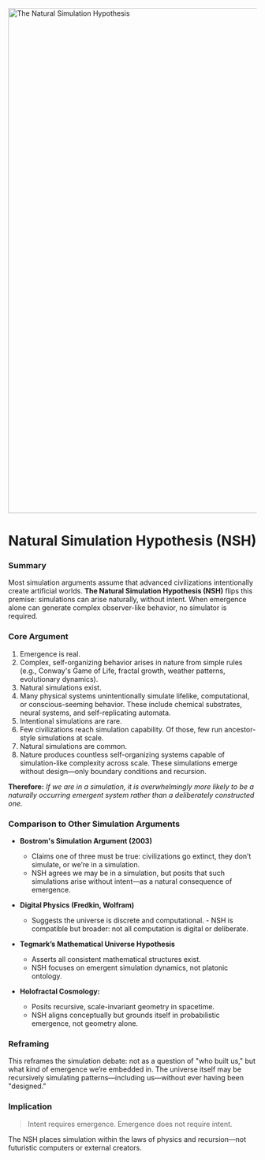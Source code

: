 <img src="nsh.png" alt="The Natural Simulation Hypothesis" width="1024px" align="center" />

# Natural Simulation Hypothesis (NSH)

### Summary
Most simulation arguments assume that advanced civilizations intentionally create artificial worlds. **The Natural Simulation Hypothesis (NSH)** flips this premise: simulations can arise naturally, without intent. When emergence alone can generate complex observer-like behavior, no simulator is required.

### Core Argument

1.  Emergence is real.  
2. Complex, self-organizing behavior arises in nature from simple rules (e.g., Conway's Game of Life, fractal growth, weather patterns, evolutionary dynamics).  
3.  Natural simulations exist.  
4. Many physical systems unintentionally simulate lifelike, computational, or conscious-seeming behavior. These include chemical substrates, neural systems, and self-replicating automata.  
5.  Intentional simulations are rare.  
6. Few civilizations reach simulation capability. Of those, few run ancestor-style simulations at scale.  
7.  Natural simulations are common.  
8. Nature produces countless self-organizing systems capable of simulation-like complexity across scale. These simulations emerge without design—only boundary conditions and recursion.  
      
**Therefore:** *If we are in a simulation, it is overwhelmingly more likely to be a naturally occurring emergent system rather than a deliberately constructed one.*

### Comparison to Other Simulation Arguments

-   **Bostrom's Simulation Argument (2003)**  
	-   Claims one of three must be true: civilizations go extinct, they don’t simulate, or we’re in a simulation.  
      -   NSH agrees we may be in a simulation, but posits that such simulations arise without intent—as a natural consequence of emergence.  
 
 -   **Digital Physics (Fredkin, Wolfram)**
	 -    Suggests the universe is discrete and computational. 
		 -    NSH is compatible but broader: not all computation is digital or deliberate.  

-   **Tegmark’s Mathematical Universe Hypothesis**  
	- Asserts all consistent mathematical structures exist. 
	- NSH focuses on emergent simulation dynamics, not platonic ontology.  
      
-   **Holofractal Cosmology:**     
	-   Posits recursive, scale-invariant geometry in spacetime.  
	-   NSH aligns conceptually but grounds itself in probabilistic emergence, not geometry alone.  

### Reframing

This reframes the simulation debate: not as a question of "who built us," but what kind of emergence we’re embedded in. The universe itself may be recursively simulating patterns—including us—without ever having been "designed."

### Implication

> Intent requires emergence. Emergence does not require intent.

The NSH places simulation within the laws of physics and recursion—not futuristic computers or external creators.
